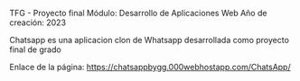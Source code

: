 TFG - Proyecto final
Módulo: Desarrollo de Aplicaciones Web
Año de creación: 2023

Chatsapp es una aplicacion clon de Whatsapp desarrollada como proyecto final de grado

Enlace de la página: 
https://chatsappbygg.000webhostapp.com/ChatsApp/

